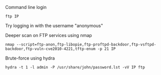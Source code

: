 Command line login
```
ftp IP
```
Try logging in with the username "anonymous"

Deeper scan on FTP services using nmap
```
nmap --script=ftp-anon,ftp-libopie,ftp-proftpd-backdoor,ftp-vsftpd-backdoor,ftp-vuln-cve2010-4221,tftp-enum -p 21 IP
```
Brute-force using hydra
```
hydra -t 1 -l admin -P /usr/share/john/password.lst -vV IP ftp
```

